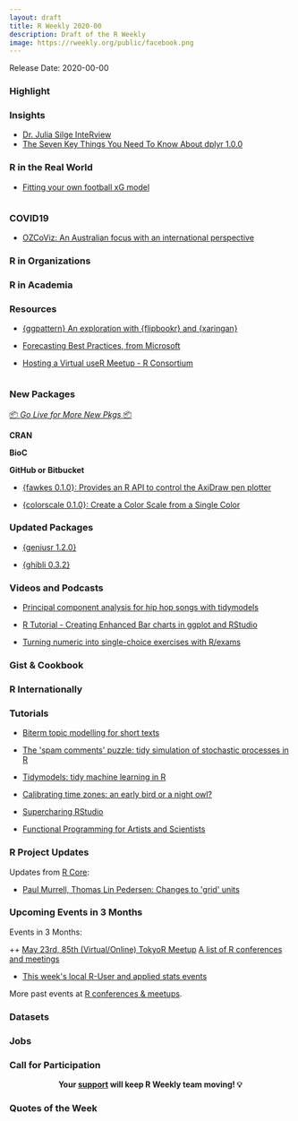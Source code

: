 ```yaml
---
layout: draft
title: R Weekly 2020-00
description: Draft of the R Weekly
image: https://rweekly.org/public/facebook.png
---
```


Release Date: 2020-00-00

###  Highlight



### Insights

+ [Dr. Julia Silge InteRview](https://pacha.dev/blog/2020/04/14/dr.-julia-silge-interview/)
+ [The Seven Key Things You Need To Know About dplyr 1.0.0](https://towardsdatascience.com/what-you-need-to-know-about-the-new-dplyr-1-0-0-7eaaaf6d78ac)

### R in the Real World

+ [Fitting your own football xG model](http://datofutbol.cl/xg-model/)

![]()

### COVID19

+ [OZCoViz: An Australian focus with an international perspective](https://cbdrh.github.io/ozcoviz/)

###  R in Organizations



###  R in Academia



###  Resources

+ [{ggpattern} An exploration with {flipbookr} and {xaringan}](https://evamaerey.github.io/flipbooks/ggpattern/ggpattern#1)

+ [Forecasting Best Practices, from Microsoft](https://blog.revolutionanalytics.com/2020/04/forecasting-best-practices-from-microsoft.html)

+ [Hosting a Virtual useR Meetup - R Consortium](https://www.r-consortium.org/blog/2020/04/13/hosting-a-virtual-user-meetup)

![]()

###  New Packages

<p class="added-hostname"><a href="https://rweekly.org/live" target="_blank" class="externalLink">📦 <i>Go Live for More New Pkgs</i> 📦</a></p>

**CRAN**



**BioC**



**GitHub or Bitbucket**

+ [{fawkes 0.1.0}: Provides an R API to control the AxiDraw pen plotter](https://fawkes.data-imaginist.com/)

+ [{colorscale 0.1.0}: Create a Color Scale from a Single Color](https://github.com/dreamRs/colorscale)

### Updated Packages

+ [{geniusr 1.2.0}](https://ewenme.github.io/geniusr/)

+ [{ghibli 0.3.2}](https://ewenme.github.io/ghibli/)

###  Videos and Podcasts

+ [Principal component analysis for hip hop songs with tidymodels](https://www.youtube.com/watch?v=OvgzIx5mDNM)

+ [R Tutorial - Creating Enhanced Bar charts in ggplot and RStudio](https://www.youtube.com/watch?v=2GNvivXfTbU)

+ [Turning numeric into single-choice exercises with R/exams](https://www.youtube.com/watch?v=yj43hvj3lp8)

### Gist & Cookbook


### R Internationally



###  Tutorials

+ [Biterm topic modelling for short texts](http://bnosac.be/index.php/blog/98-biterm-topic-modelling-for-short-texts)

+ [The 'spam comments' puzzle: tidy simulation of stochastic processes in R](http://varianceexplained.org/r/spam-simulation/)

+ [Tidymodels: tidy machine learning in R](http://www.rebeccabarter.com/blog/2020-03-25_machine_learning/)

+ [Calibrating time zones: an early bird or a night owl?](https://blog.earo.me/2020/04/05/calibrate-tzones/)

+ [Supercharing RStudio](https://www.notion.so/Supercharging-RStudio-3d17d0b4642f43cb871227460d7b74b7)

+ [Functional Programming for Artists and Scientists](https://djnavarro.github.io/robust-tools/functionality)

<!--<div class="post-more-begin></div><div class="post-more-end"></div>-->

###  R Project Updates

Updates from [R Core](http://developer.r-project.org/blosxom.cgi/R-devel/NEWS):

+ [Paul Murrell, Thomas Lin Pedersen: Changes to 'grid' units](https://developer.r-project.org/Blog/public/2020/04/13/changes-to-grid-units/)

###  Upcoming Events in 3 Months

Events in 3 Months:


++ [May 23rd, 85th (Virtual/Online) TokyoR Meetup](https://tokyor.connpass.com/)
 [A list of R conferences and meetings](https://jumpingrivers.github.io/meetingsR/events.html)

+ [This week's local R-User and applied stats events](https://community.rstudio.com/c/irl)


More past events at [R conferences & meetups](https://conf.rweekly.org).


### Datasets

### Jobs




###  Call for Participation


<p class="hide-support added-hostname support-rweekly" style="text-align: center;font-weight: bold;">Your <a class="non-visited externalLink" href="https://www.patreon.com/rweekly" onclick="pas(this)">support</a> will keep R Weekly team moving! 💡</p>

###  Quotes of the Week
